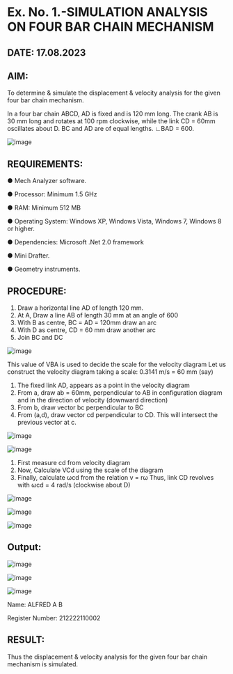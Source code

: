 # Ex. No. 1.-SIMULATION ANALYSIS ON FOUR BAR CHAIN MECHANISM

## DATE: 17.08.2023

## AIM:

To determine & simulate the displacement & velocity analysis for the given four bar chain mechanism. 

 In a four bar chain ABCD, AD is fixed and is 120 mm long. The crank AB is 30 mm long and rotates at 100 rpm clockwise, while the link CD = 60mm oscillates about D. BC and AD are of equal lengths. ∟BAD = 600.

![image](https://github.com/Sellakumar1987/Ex.-No.-1.-SIMULATION-ANALYSIS-ON-FOUR-BAR-CHAIN-MECHANISM/assets/113594316/03952954-387e-4fd3-a1a0-a8dd4b82ae07)

## REQUIREMENTS:

●	Mech Analyzer software.

●	Processor: Minimum 1.5 GHz

●	RAM: Minimum 512 MB

●	Operating System: Windows XP, Windows Vista, Windows 7, Windows 8 or higher.

●	Dependencies: Microsoft .Net 2.0 framework

●	Mini Drafter.

●	Geometry instruments.

## PROCEDURE:
1. Draw a horizontal line AD of length 120 mm. 
2. At A, Draw a line AB of length 30 mm at an angle of 600 
3. With B as centre, BC = AD = 120mm draw an arc 
4. With D as centre, CD = 60 mm draw another arc 
5. Join BC and DC 

![image](https://github.com/Sellakumar1987/Ex.-No.-1.-SIMULATION-ANALYSIS-ON-FOUR-BAR-CHAIN-MECHANISM/assets/113594316/a99fb530-e8df-49bf-9b2c-d537ff992534)

This value of VBA is used to decide the scale for the velocity diagram 
Let us construct the velocity diagram taking a scale: 
0.3141 m/s = 60 mm (say) 
1. The fixed link AD, appears as a point in the velocity diagram 
2. From a, draw ab = 60mm, perpendicular to AB in configuration diagram and in the direction of velocity (downward direction) 
3. From b, draw vector bc perpendicular to BC
4. From (a,d), draw vector cd perpendicular to CD. This will intersect the previous vector at c.  

![image](https://github.com/Sellakumar1987/Ex.-No.-1.-SIMULATION-ANALYSIS-ON-FOUR-BAR-CHAIN-MECHANISM/assets/113594316/76094ae8-a8af-48f3-b2c4-472ab800cc8e)

![image](https://github.com/Sellakumar1987/Ex.-No.-1.-SIMULATION-ANALYSIS-ON-FOUR-BAR-CHAIN-MECHANISM/assets/113594316/cb44fabe-6e16-4550-a2ec-4ee0f4cb6774)

1. First measure cd from velocity diagram  
2. Now, Calculate VCd using the scale of the diagram 
3. Finally, calculate ωcd from the relation v = rω 
Thus, link CD revolves with ωcd = 4 rad/s (clockwise about D) 

![image](https://github.com/Sellakumar1987/Ex.-No.-1.-SIMULATION-ANALYSIS-ON-FOUR-BAR-CHAIN-MECHANISM/assets/113594316/97627fa4-0d38-412c-8745-082bd7b85299)

![image](https://github.com/Sellakumar1987/Ex.-No.-1.-SIMULATION-ANALYSIS-ON-FOUR-BAR-CHAIN-MECHANISM/assets/113594316/15f7e50d-486d-46d0-bed0-8f51b36e7396)

![image](https://github.com/Sellakumar1987/Ex.-No.-1.-SIMULATION-ANALYSIS-ON-FOUR-BAR-CHAIN-MECHANISM/assets/113594316/b01469ff-cb80-4ca6-a6ef-ae521ee9b717)


## Output:
![image](https://github.com/Divya110205/Ex.-No.-1.-SIMULATION-ANALYSIS-ON-FOUR-BAR-CHAIN-MECHANISM/assets/119404855/6dbf0cbe-2d79-4ff6-b720-df32b4a39a15)

![image](https://github.com/Divya110205/Ex.-No.-1.-SIMULATION-ANALYSIS-ON-FOUR-BAR-CHAIN-MECHANISM/assets/119404855/bfe3ed77-9134-4673-a76c-57e7f8b63236)

![image](https://github.com/Divya110205/Ex.-No.-1.-SIMULATION-ANALYSIS-ON-FOUR-BAR-CHAIN-MECHANISM/assets/119404855/d649d81a-3273-4b3b-a49a-3bd392cc1444)

Name: ALFRED A B

Register Number: 212222110002

## RESULT:
Thus the displacement & velocity analysis for the given four bar chain mechanism is simulated.
